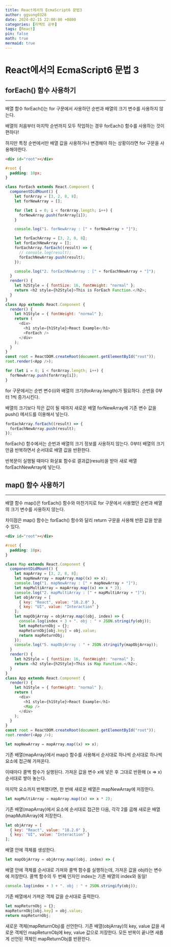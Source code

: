 ```yaml
---
title: React에서의 EcmaScript6 문법3
author: ggsong0328
date: 2024-02-15 22:00:00 +0800
categories: [리엑트 공부]
tags: [React]
pin: false
math: true
mermaid: true
---
```


# React에서의 EcmaScript6 문법 3

## forEach() 함수 사용하기

---

배열 함수 forEach()는 for 구문에서 사용하던 순번과 배열의 크기 변수를 사용하지 않는다.

배열의 처음부터 마지막 순번까지 모두 작업하는 경우 forEach() 함수를 사용하는 것이 편하다!

하지만 특정 순번에서만 배열 값을 사용하거나 변경해야 하는 상황이라면 for 구문을 사용해야한다.

```html
<div id="root"></div>
```

```css
#root {
  padding: 10px;
}
```

```javascript
class ForEach extends React.Component {
  componentDidMount() {
    let forArray = [3, 2, 8, 8];
    let forNewArray = [];

    for (let i = 0; i < forArray.length; i++) {
      forNewArray.push(forArray[i]);
    }

    console.log("1. forNewArray : [" + forNewArray + "]");

    let forEachArray = [3, 2, 8, 8];
    let forEachNewArray = [];
    forEachArray.forEach((result) => {
      // console.log(result);
      forEachNewArray.push(result);
    });

    console.log("2. forEachNewArray : [" + forEachNewArray + "]");
  }
  render() {
    let h2Style = { fontSize: 16, fontWeight: "normal" };
    return <h2 style={h2Style}>This is ForEach Function.</h2>;
  }
}
class App extends React.Component {
  render() {
    let h1Style = { fontWeight: "normal" };
    return (
      <div>
        <h1 style={h1Style}>React Example</h1>
        <ForEach />
      </div>
    );
  }
}
const root = ReactDOM.createRoot(document.getElementById("root"));
root.render(<App />);
```

```javascript
for (let i = 0; i < forArray.length; i++) {
  forNewArray.push(forArray[i]);
}
```

for 구문에서는 순번 변수(i)와 배열의 크기(forArray.length)가 필요하다. 순번을 0부터 1씩 증가시킨다.

배열의 크기보다 작은 값이 될 때까지 새로운 배열 forNewArray에 기존 변수 값을 push() 메서드를 이용해서 넣는다.

```javascript
forEachArray.forEach((result) => {
  forEachNewArray.push(result);
});
```

forEach() 함수에서는 순번과 배열의 크기 정보를 사용하지 않는다. 0부터 배열의 크기만큼 반복하면서 순서대로 배열 값을 반환한다.

반복문이 실행될 때마다 화살표 함수로 결과값(result)을 받아 새로 배열 forEachNewArray에 넣는다.

## map() 함수 사용하기

---

배열 함수 map()은 forEach() 함수와 마찬가지로 for 구문에서 사용했던 순번과 배열의 크기 변수를 사용하지 않는다.

차이점은 map() 함수는 forEach() 함수와 달리 return 구문을 사용해 반환 값을 받을 수 있다.

```html
<div id="root"></div>
```

```css
#root {
  padding: 10px;
}
```

```javascript
class Map extends React.Component {
  componentDidMount() {
    let mapArray = [3, 2, 8, 8];
    let mapNewArray = mapArray.map((x) => x);
    console.log("1. mapNewArray : [" + mapNewArray + "]");
    let mapMultiArray = mapArray.map((x) => x * 2);
    console.log("2. mapMultiArray : [" + mapMultiArray + "]");
    let objArray = [
      { key: "React", value: "18.2.0" },
      { key: "UI", value: "Interaction" }
    ];
    let mapObjArray = objArray.map((obj, index) => {
      console.log(index + 3 + ". obj : " + JSON.stringify(obj));
      let mapReturnObj = {};
      mapReturnObj[obj.key] = obj.value;
      return mapReturnObj;
    });
    console.log("5. mapObjArray : " + JSON.stringify(mapObjArray));
  }
  render() {
    let h2Style = { fontSize: 16, fontWeight: "normal" };
    return <h2 style={h2Style}>This is Map Function.</h2>;
  }
}
class App extends React.Component {
  render() {
    let h1Style = { fontWeight: "normal" };
    return (
      <div>
        <h1 style={h1Style}>React Example</h1>
        <Map />
      </div>
    );
  }
}
const root = ReactDOM.createRoot(document.getElementById("root"));
root.render(<App />);
```

```javascript
let mapNewArray = mapArray.map((x) => x);
```

기존 배열(mapArray)에서 map() 함수를 사용해서 순서대로 하나씩 순서대로 하나씩 요소에 접근해 가져온다.

이때마다 콜백 함수가 실행된다. 가져온 값을 변수 x에 넣은 후 그대로 반환해 (x => x) 순서대로 쌓아 놓는다.

마지막 요소까지 반복했다면, 한 번에 새로운 배열은 mapNewArray에 저장한다.

```javascript
let mapMultiArray = mapArray.map((x) => x * 2);
```

기존 배열(mapArray)에서 요소에 순서대로 접근한 다음, 각각 2를 곱해 새로운 배열(mapMultiArray)에 저장한다.

```javascript
let objArray = [
  { key: "React", value: "18.2.0" },
  { key: "UI", value: "Interaction" }
];
```

배열 안에 객체를 생성한다.

```javascript
let mapObjArray = objArray.map((obj, index) => {
```

배열 안에 객체를 순서대로 가져와 콜백 함수를 실행하는데, 가져온 값을 obj라는 변수에 저장한다. 콜백 함수의 두 번째 인자인 index는 기존 배열의 index와 동일!

```javascript
console.log(index + 3 + ". obj : " + JSON.stringify(obj));
```

기존 배열에서 가져온 객체 값을 순서대로 출력한다.

```javascript
let mapReturnObj = {};
mapReturnObj[obj.key] = obj.value;
return mapReturnObj;
```

새로운 객체(mapReturnObj)를 선언한다. 기존 배열(objArray)의 key, value 값을 새로운 객체인 mapReturnObj에 key, value 값으로 저장한다. 모든 반복이 끝나면 새롭게 선언된 객체인 mapReturnObj를 반환한다.
